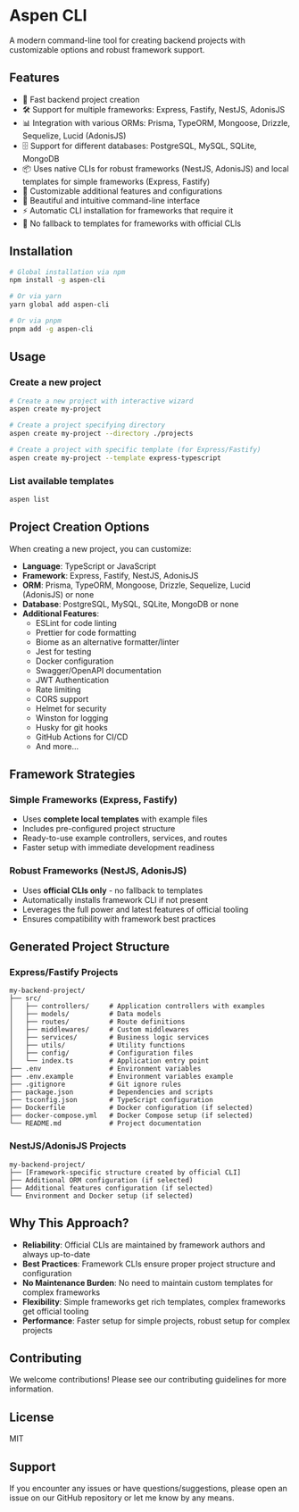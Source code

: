 # Aspen CLI

A modern command-line tool for creating backend projects with customizable options and robust framework support.


## Features

- 🚀 Fast backend project creation
- 🛠️ Support for multiple frameworks: Express, Fastify, NestJS, AdonisJS
- 📊 Integration with various ORMs: Prisma, TypeORM, Mongoose, Drizzle, Sequelize, Lucid (AdonisJS)
- 🗄️ Support for different databases: PostgreSQL, MySQL, SQLite, MongoDB
- 📦 Uses native CLIs for robust frameworks (NestJS, AdonisJS) and local templates for simple frameworks (Express, Fastify)
- 🔧 Customizable additional features and configurations
- 🎨 Beautiful and intuitive command-line interface
- ⚡ Automatic CLI installation for frameworks that require it
- 🚫 No fallback to templates for frameworks with official CLIs

## Installation

```bash
# Global installation via npm
npm install -g aspen-cli

# Or via yarn
yarn global add aspen-cli

# Or via pnpm
pnpm add -g aspen-cli
```

## Usage

### Create a new project

```bash
# Create a new project with interactive wizard
aspen create my-project

# Create a project specifying directory
aspen create my-project --directory ./projects

# Create a project with specific template (for Express/Fastify)
aspen create my-project --template express-typescript
```

### List available templates

```bash
aspen list
```

## Project Creation Options

When creating a new project, you can customize:

- **Language**: TypeScript or JavaScript
- **Framework**: Express, Fastify, NestJS, AdonisJS
- **ORM**: Prisma, TypeORM, Mongoose, Drizzle, Sequelize, Lucid (AdonisJS) or none
- **Database**: PostgreSQL, MySQL, SQLite, MongoDB or none
- **Additional Features**:
  - ESLint for code linting
  - Prettier for code formatting
  - Biome as an alternative formatter/linter
  - Jest for testing
  - Docker configuration
  - Swagger/OpenAPI documentation
  - JWT Authentication
  - Rate limiting
  - CORS support
  - Helmet for security
  - Winston for logging
  - Husky for git hooks
  - GitHub Actions for CI/CD
  - And more...

## Framework Strategies

### Simple Frameworks (Express, Fastify)
- Uses **complete local templates** with example files
- Includes pre-configured project structure
- Ready-to-use example controllers, services, and routes
- Faster setup with immediate development readiness

### Robust Frameworks (NestJS, AdonisJS)
- Uses **official CLIs only** - no fallback to templates
- Automatically installs framework CLI if not present
- Leverages the full power and latest features of official tooling
- Ensures compatibility with framework best practices

## Generated Project Structure

### Express/Fastify Projects
```
my-backend-project/
├── src/
│   ├── controllers/     # Application controllers with examples
│   ├── models/          # Data models
│   ├── routes/          # Route definitions
│   ├── middlewares/     # Custom middlewares
│   ├── services/        # Business logic services
│   ├── utils/           # Utility functions
│   ├── config/          # Configuration files
│   └── index.ts         # Application entry point
├── .env                 # Environment variables
├── .env.example         # Environment variables example
├── .gitignore           # Git ignore rules
├── package.json         # Dependencies and scripts
├── tsconfig.json        # TypeScript configuration
├── Dockerfile           # Docker configuration (if selected)
├── docker-compose.yml   # Docker Compose setup (if selected)
└── README.md            # Project documentation
```

### NestJS/AdonisJS Projects
```
my-backend-project/
├── [Framework-specific structure created by official CLI]
├── Additional ORM configuration (if selected)
├── Additional features configuration (if selected)
└── Environment and Docker setup (if selected)
```

## Why This Approach?

- **Reliability**: Official CLIs are maintained by framework authors and always up-to-date
- **Best Practices**: Framework CLIs ensure proper project structure and configuration
- **No Maintenance Burden**: No need to maintain custom templates for complex frameworks
- **Flexibility**: Simple frameworks get rich templates, complex frameworks get official tooling
- **Performance**: Faster setup for simple projects, robust setup for complex projects

## Contributing

We welcome contributions! Please see our contributing guidelines for more information.

## License

MIT

## Support

If you encounter any issues or have questions/suggestions, please open an issue on our GitHub repository or let me know by any means.
